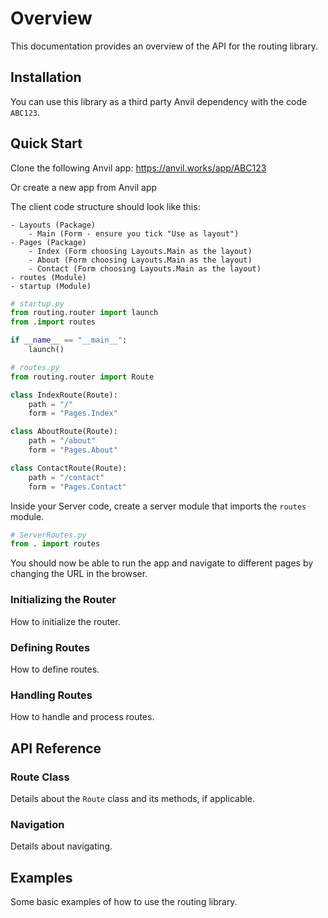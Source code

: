 # Overview 
This documentation provides an overview of the API for the routing library.

## Installation
You can use this library as a third party Anvil dependency with the code `ABC123`.

## Quick Start
Clone the following Anvil app:
https://anvil.works/app/ABC123

Or create a new app from Anvil app

The client code structure should look like this:

```
- Layouts (Package)
    - Main (Form - ensure you tick "Use as layout")
- Pages (Package)
    - Index (Form choosing Layouts.Main as the layout)
    - About (Form choosing Layouts.Main as the layout)
    - Contact (Form choosing Layouts.Main as the layout)
- routes (Module)
- startup (Module)
```

```python
# startup.py
from routing.router import launch
from .import routes

if __name__ == "__main__":
    launch()
```

```python
# routes.py
from routing.router import Route

class IndexRoute(Route):
    path = "/"
    form = "Pages.Index"

class AboutRoute(Route):
    path = "/about"
    form = "Pages.About"

class ContactRoute(Route):
    path = "/contact"
    form = "Pages.Contact"
```

Inside your Server code, create a server module that imports the `routes` module.

```python
# ServerRoutes.py
from . import routes
```

You should now be able to run the app and navigate to different pages by changing the URL in the browser.








### Initializing the Router
How to initialize the router.

### Defining Routes
How to define routes.

### Handling Routes
How to handle and process routes.

## API Reference

### Route Class
Details about the `Route` class and its methods, if applicable.

### Navigation
Details about navigating.

## Examples
Some basic examples of how to use the routing library.
